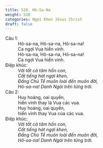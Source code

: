 ```yaml
---
title: 528. Hô-Sa-Na
weight: 528
categories: Ngợi Khen Jêsus Christ
draft: false
---
```

<dl><dt>Câu 1:</dt><dd data-verse="1">Hô-sa-na, Hô-sa-na, Hô-sa-na! <br/>Ca ngợi Vua hiển vinh. <br/>Hô-sa-na, Hô-sa-na, Hô-sa-na! <br/>Ca ngợi Vua hiển vinh. </dd><dt>Điệp khúc:</dt><dd data-chorus="1"><em>Với tất cả tâm hồn con, <br/>Cất tiếng hát ngợi khen, <br/>Đấng Chủ Tể muôn loài đến muôn đời, <br/>Hô-sa-na! Danh Ngài trên từng trời. </em></dd><dt>Câu 2:</dt><dd data-verse="2">Huy hoàng, oai quyền, <br/>hiển vinh thay là Vua các vua. <br/>Huy hoàng, oai quyền, <br/>hiển vinh thay Vua của các vua. </dd><dt>Điệp khúc:</dt><dd data-chorus="1"><em>Với tất cả tâm hồn con, <br/>Cất tiếng hát ngợi khen, <br/>Đấng Chủ Tể muôn loài đến muôn đời, <br/>Hô-sa-na! Danh Ngài trên từng trời. </em></dd></dl>